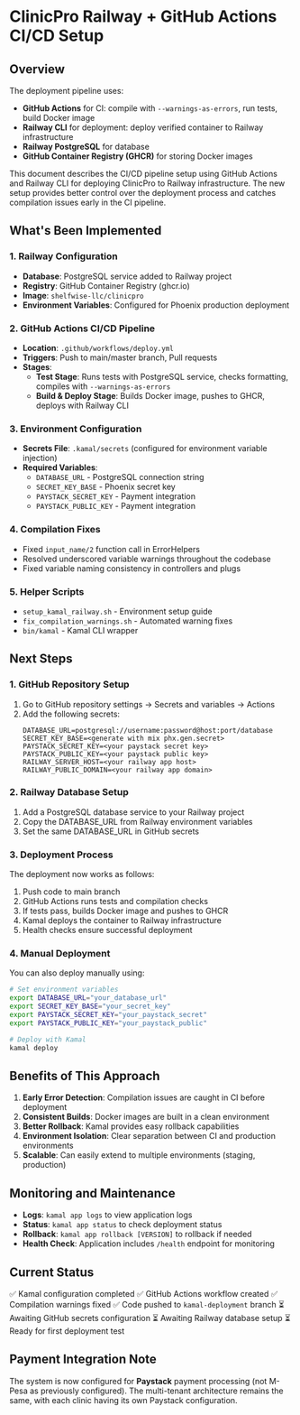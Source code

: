 # ClinicPro Railway + GitHub Actions CI/CD Setup

## Overview

The deployment pipeline uses:
- **GitHub Actions** for CI: compile with `--warnings-as-errors`, run tests, build Docker image
- **Railway CLI** for deployment: deploy verified container to Railway infrastructure
- **Railway PostgreSQL** for database
- **GitHub Container Registry (GHCR)** for storing Docker images

This document describes the CI/CD pipeline setup using GitHub Actions and Railway CLI for deploying ClinicPro to Railway infrastructure. The new setup provides better control over the deployment process and catches compilation issues early in the CI pipeline.

## What's Been Implemented

### 1. Railway Configuration
- **Database**: PostgreSQL service added to Railway project
- **Registry**: GitHub Container Registry (ghcr.io)
- **Image**: `shelfwise-llc/clinicpro`
- **Environment Variables**: Configured for Phoenix production deployment

### 2. GitHub Actions CI/CD Pipeline
- **Location**: `.github/workflows/deploy.yml`
- **Triggers**: Push to main/master branch, Pull requests
- **Stages**:
  - **Test Stage**: Runs tests with PostgreSQL service, checks formatting, compiles with `--warnings-as-errors`
  - **Build & Deploy Stage**: Builds Docker image, pushes to GHCR, deploys with Railway CLI

### 3. Environment Configuration
- **Secrets File**: `.kamal/secrets` (configured for environment variable injection)
- **Required Variables**:
  - `DATABASE_URL` - PostgreSQL connection string
  - `SECRET_KEY_BASE` - Phoenix secret key
  - `PAYSTACK_SECRET_KEY` - Payment integration
  - `PAYSTACK_PUBLIC_KEY` - Payment integration

### 4. Compilation Fixes
- Fixed `input_name/2` function call in ErrorHelpers
- Resolved underscored variable warnings throughout the codebase
- Fixed variable naming consistency in controllers and plugs

### 5. Helper Scripts
- `setup_kamal_railway.sh` - Environment setup guide
- `fix_compilation_warnings.sh` - Automated warning fixes
- `bin/kamal` - Kamal CLI wrapper

## Next Steps

### 1. GitHub Repository Setup
1. Go to GitHub repository settings → Secrets and variables → Actions
2. Add the following secrets:
   ```
   DATABASE_URL=postgresql://username:password@host:port/database
   SECRET_KEY_BASE=<generate with mix phx.gen.secret>
   PAYSTACK_SECRET_KEY=<your paystack secret key>
   PAYSTACK_PUBLIC_KEY=<your paystack public key>
   RAILWAY_SERVER_HOST=<your railway app host>
   RAILWAY_PUBLIC_DOMAIN=<your railway app domain>
   ```

### 2. Railway Database Setup
1. Add a PostgreSQL database service to your Railway project
2. Copy the DATABASE_URL from Railway environment variables
3. Set the same DATABASE_URL in GitHub secrets

### 3. Deployment Process
The deployment now works as follows:
1. Push code to main branch
2. GitHub Actions runs tests and compilation checks
3. If tests pass, builds Docker image and pushes to GHCR
4. Kamal deploys the container to Railway infrastructure
5. Health checks ensure successful deployment

### 4. Manual Deployment
You can also deploy manually using:
```bash
# Set environment variables
export DATABASE_URL="your_database_url"
export SECRET_KEY_BASE="your_secret_key"
export PAYSTACK_SECRET_KEY="your_paystack_secret"
export PAYSTACK_PUBLIC_KEY="your_paystack_public"

# Deploy with Kamal
kamal deploy
```

## Benefits of This Approach

1. **Early Error Detection**: Compilation issues are caught in CI before deployment
2. **Consistent Builds**: Docker images are built in a clean environment
3. **Better Rollback**: Kamal provides easy rollback capabilities
4. **Environment Isolation**: Clear separation between CI and production environments
5. **Scalable**: Can easily extend to multiple environments (staging, production)

## Monitoring and Maintenance

- **Logs**: `kamal app logs` to view application logs
- **Status**: `kamal app status` to check deployment status
- **Rollback**: `kamal app rollback [VERSION]` to rollback if needed
- **Health Check**: Application includes `/health` endpoint for monitoring

## Current Status

✅ Kamal configuration completed
✅ GitHub Actions workflow created
✅ Compilation warnings fixed
✅ Code pushed to `kamal-deployment` branch
⏳ Awaiting GitHub secrets configuration
⏳ Awaiting Railway database setup
⏳ Ready for first deployment test

## Payment Integration Note

The system is now configured for **Paystack** payment processing (not M-Pesa as previously configured). The multi-tenant architecture remains the same, with each clinic having its own Paystack configuration.
